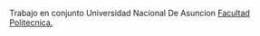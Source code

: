 Trabajo en conjunto Universidad Nacional De Asuncion [Facultad Politecnica.](https://www.pol.una.py/) 
